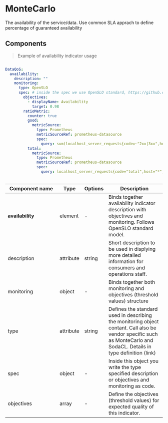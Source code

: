 # MonteCarlo

The availability of the service/data. Use common SLA apprach to define percentage of guaranteed availability


## Components

> Example of availability indicator usage

```yml

DataQoS:
  availability:
    description: "" 
    monitoring:
      type: OpenSLO
      spec: # inside the spec we use OpenSLO standard, https://github.com/openslo/openslo
        objectives:
          - displayName: Availability
            target: 0.98
        ratioMetric:
          counter: true
          good:
            metricSource:
              type: Prometheus
              metricSourceRef: prometheus-datasource
              spec:
                query: sum(localhost_server_requests{code=~"2xx|3xx",host="*",instance="127.0.0.1:9090"})
          total:
            metricSource:
              type: Prometheus
              metricSourceRef: prometheus-datasource
              spec:
                query: localhost_server_requests{code="total",host="*",instance="127.0.0.1:9090"}
 
```

| <div style="width:150px">Component name</div>   | Type  | Options  | Description  |
|---|---|---|---|
| **availability** | element | - | Binds together availability indicator description with objectives and monitoring. Follows OpenSLO standard model. |
| description | attribute | string | Short description to be used in displying more detailed information for consumers and operations staff.  |
| monitoring | object | - | Binds together both monitoring and objectives (threshold values) structure |
| type | attribute | string | Defines the standard used in describing the monitoring object contant. Call also be vendor specific such as MonteCarlo and SodaCL. Details in type definition (link) |
| spec | object | - | Inside this object you write the type specified description or objectives and monitoring as code. |
| objectives | array | - | Define the objectives (threshold values) for expected quality of this indicator. |